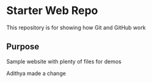 # Starter Web Repo

This repository is for showing how Git and GitHub work

## Purpose

Sample website with plenty of files for demos

Adithya made a change
